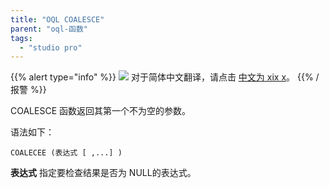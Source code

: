 ```yaml
---
title: "OQL COALESCE"
parent: "oql-函数"
tags:
  - "studio pro"
---
```


{{% alert type="info" %}}
<img src="attachments/chinese-translation/china.png" style="display: inline-block; margin: 0" /> 对于简体中文翻译，请点击 [中文为 xix x](https://cdn.mendix.tencent-cloud.com/documentation/refguide8/oql-coalesce.pdf)。
{{% /报警 %}}

COALESCE 函数返回其第一个不为空的参数。

语法如下：

```
COALECEE (表达式 [ ,...] )
```

**表达式** 指定要检查结果是否为 NULL的表达式。
